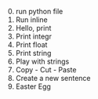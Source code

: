 0. run python file
1. Run inline
2. Hello, print
3. Print integr
4. Print float
5. Print string
6. Play with strings
7. Copy - Cut - Paste
8. Create a new sentence
9. Easter Egg
